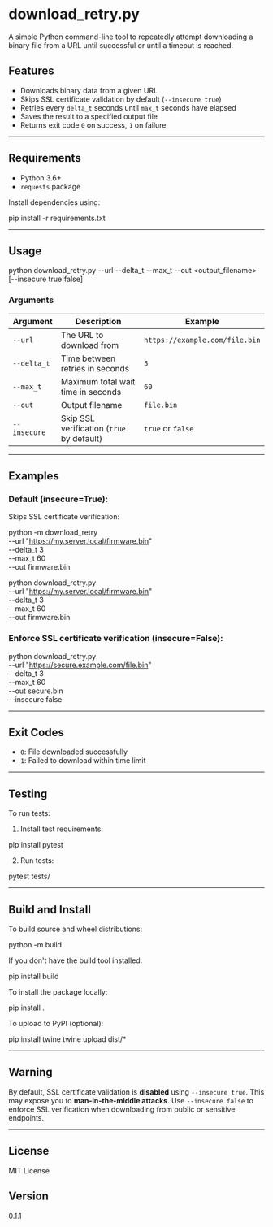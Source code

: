 # download_retry.py

A simple Python command-line tool to repeatedly attempt downloading a binary file from a URL until successful or until a timeout is reached.

## Features

- Downloads binary data from a given URL
- Skips SSL certificate validation by default (`--insecure true`)
- Retries every `delta_t` seconds until `max_t` seconds have elapsed
- Saves the result to a specified output file
- Returns exit code `0` on success, `1` on failure

---

## Requirements

- Python 3.6+
- `requests` package

Install dependencies using:

pip install -r requirements.txt

---

## Usage

python download_retry.py --url <URL> --delta_t <seconds> --max_t <seconds> --out <output_filename> [--insecure true|false]

### Arguments

| Argument      | Description                                      | Example                         |
|---------------|--------------------------------------------------|---------------------------------|
| `--url`       | The URL to download from                         | `https://example.com/file.bin` |
| `--delta_t`   | Time between retries in seconds                  | `5`                             |
| `--max_t`     | Maximum total wait time in seconds               | `60`                            |
| `--out`       | Output filename                                  | `file.bin`                      |
| `--insecure`  | Skip SSL verification (`true` by default)        | `true` or `false`               |

---

## Examples

### Default (insecure=True):

Skips SSL certificate verification:

python -m download_retry \
  --url "https://my.server.local/firmware.bin" \
  --delta_t 3 \
  --max_t 60 \
  --out firmware.bin

python download_retry.py \
  --url "https://my.server.local/firmware.bin" \
  --delta_t 3 \
  --max_t 60 \
  --out firmware.bin

### Enforce SSL certificate verification (insecure=False):

python download_retry.py \
  --url "https://secure.example.com/file.bin" \
  --delta_t 3 \
  --max_t 60 \
  --out secure.bin \
  --insecure false

---

## Exit Codes

- `0`: File downloaded successfully
- `1`: Failed to download within time limit

---

## Testing

To run tests:

1. Install test requirements:

pip install pytest

2. Run tests:

pytest tests/

---

## Build and Install

To build source and wheel distributions:

python -m build

If you don't have the build tool installed:

pip install build

To install the package locally:

pip install .

To upload to PyPI (optional):

pip install twine
twine upload dist/*

---

## Warning

By default, SSL certificate validation is **disabled** using `--insecure true`. This may expose you to **man-in-the-middle attacks**. Use `--insecure false` to enforce SSL verification when downloading from public or sensitive endpoints.

---

## License

MIT License

## Version

0.1.1
